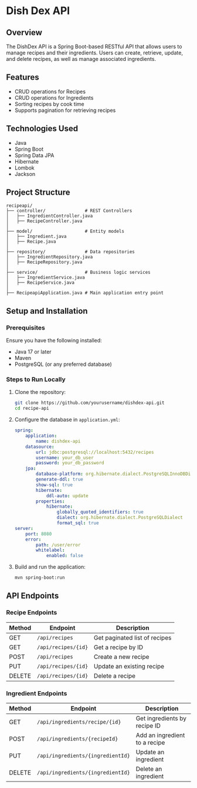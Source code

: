 # Dish Dex API

## Overview
The DishDex API is a Spring Boot-based RESTful API that allows users to manage recipes and their ingredients. Users can create, retrieve, update, and delete recipes, as well as manage associated ingredients.

## Features
- CRUD operations for Recipes
- CRUD operations for Ingredients
- Sorting recipes by cook time
- Supports pagination for retrieving recipes

## Technologies Used
- Java
- Spring Boot
- Spring Data JPA
- Hibernate
- Lombok
- Jackson

## Project Structure
```
recipeapi/
├── controller/               # REST Controllers
│   ├── IngredientController.java
│   ├── RecipeController.java
│
├── model/                    # Entity models
│   ├── Ingredient.java
│   ├── Recipe.java
│
├── repository/               # Data repositories
│   ├── IngredientRepository.java
│   ├── RecipeRepository.java
│
├── service/                  # Business logic services
│   ├── IngredientService.java
│   ├── RecipeService.java
│
├── RecipeapiApplication.java # Main application entry point
```

## Setup and Installation
### Prerequisites
Ensure you have the following installed:
- Java 17 or later
- Maven
- PostgreSQL (or any preferred database)

### Steps to Run Locally
1. Clone the repository:
   ```sh
   git clone https://github.com/yourusername/dishdex-api.git
   cd recipe-api
   ```
2. Configure the database in `application.yml`:
   ```yaml
   spring:
       application:
           name: dishdex-api
       datasource:
           url: jdbc:postgresql://localhost:5432/recipes
           username: your_db_user
           password: your_db_password
       jpa:
           database-platform: org.hibernate.dialect.PostgreSQLInnoDBDialect
           generate-ddl: true
           show-sql: true
           hibernate:
               ddl-auto: update
           properties:
               hibernate:
                   globally_quoted_identifiers: true
                   dialect: org.hibernate.dialect.PostgreSQLDialect
                   format_sql: true
   server:
       port: 8080
       error:
           path: /user/error
           whitelabel:
               enabled: false
   ```
3. Build and run the application:
   ```sh
   mvn spring-boot:run
   ```

## API Endpoints

### Recipe Endpoints
| Method | Endpoint               | Description |
|--------|------------------------|-------------|
| GET    | `/api/recipes`         | Get paginated list of recipes |
| GET    | `/api/recipes/{id}`    | Get a recipe by ID |
| POST   | `/api/recipes`         | Create a new recipe |
| PUT    | `/api/recipes/{id}`    | Update an existing recipe |
| DELETE | `/api/recipes/{id}`    | Delete a recipe |

### Ingredient Endpoints
| Method | Endpoint                           | Description |
|--------|------------------------------------|-------------|
| GET    | `/api/ingredients/recipe/{id}`    | Get ingredients by recipe ID |
| POST   | `/api/ingredients/{recipeId}`     | Add an ingredient to a recipe |
| PUT    | `/api/ingredients/{ingredientId}` | Update an ingredient |
| DELETE | `/api/ingredients/{ingredientId}` | Delete an ingredient |
